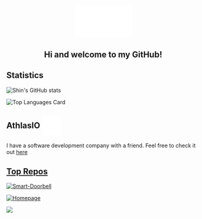 <p align="center">
  <img width="150" src="https://raw.githubusercontent.com/c-hgp/c-hgp/master/assets/mkdir.png" />
</p>  
<h2 align="center">Hi and welcome to my GitHub!</h2>

## Statistics

![Shin's GitHub stats](https://github-readme-stats.vercel.app/api?username=c-hgp&show_icons=true&theme=tokyonight)

![Top Languages Card](https://github-readme-stats.vercel.app/api/top-langs/?username=c-hgp)

## AthlasIO <img align="center" src="https://raw.githubusercontent.com/c-hgp/c-hgp/master/assets/athlas.png" alt="Medium" height="50" width="50" />
I have a software development company with a friend. Feel free to check it out 
<a href="https://athlas.io/" target="blank">here

## Top Repos

[![Smart-Doorbell](https://github-readme-stats.vercel.app/api/pin/?username=c-hgp&repo=Smart-Doorbell&show_owner=true)](https://github.com/C-HGP/Smart-Doorbell)

[![Homepage](https://github-readme-stats.vercel.app/api/pin/?username=c-hgp&repo=Homepage&show_owner=true)](https://github.com/C-HGP/Homepage)


![](https://komarev.com/ghpvc/?username=c-hgp)
